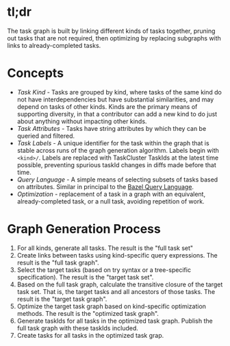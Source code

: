 # tl;dr

The task graph is built by linking different kinds of tasks together, pruning out tasks that are not required,
then optimizing by replacing subgraphs with links to already-completed tasks.

# Concepts

* *Task Kind* - Tasks are grouped by kind, where tasks of the same kind do not have interdependencies but have
  substantial similarities, and may depend on tasks of other kinds.  Kinds are the primary means of supporting
  diversity, in that a contributor can add a new kind to do just about anything without impacting other kinds.
* *Task Attributes* - Tasks have string attributes by which they can be queried and filtered.
* *Task Labels* - A unique identifier for the task within the graph that is stable across runs of the graph
  generation algorithm.  Labels begin with `<kind>/`.  Labels are replaced with TaskCluster TaskIds at the
  latest time possible, preventing spurious taskId changes in diffs made before that time.
* *Query Language* - A simple means of selecting subsets of tasks based on attributes.  Similar in principal
  to the [Bazel Query Language](http://bazel.io/docs/query.html).
* *Optimization* - replacement of a task in a graph with an equivalent, already-completed task, or a null
  task, avoiding repetition of work.

# Graph Generation Process

1. For all kinds, generate all tasks.  The result is the "full task set"
1. Create links between tasks using kind-specific query expressions.  The result is the "full task graph".
1. Select the target tasks (based on try syntax or a tree-specific specification).  The result is the "target
   task set".
1. Based on the full task graph, calculate the transitive closure of the target task set.  That is, the target
   tasks and all ancestors of those tasks.  The result is the "target task graph".
1. Optimize the target task graph based on kind-specific optimization methods.  The result is the "optimized task graph".
1. Generate taskIds for all tasks in the optimized task graph.  Publish the full task graph with these taskIds included.
1. Create tasks for all tasks in the optimized task grap.